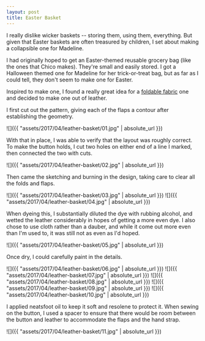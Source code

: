 ```yaml
---
layout: post
title: Easter Basket
---
```

I really dislike wicker baskets -- storing them, using them, everything. But
given that Easter baskets are often treasured by children, I set about making
a collapsible one for Madeline.

I had originally hoped to get an Easter-themed reusable grocery bag (like the
ones that Chico makes). They're small and easily stored. I got a Halloween
themed one for Madeline for her trick-or-treat bag, but as far as I could tell,
they don't seem to make one for Easter.

Inspired to make one, I found a really great idea for a
[foldable fabric](http://www.instructables.com/id/Collapsible-Easter-Basket-for-Easy-Storage/?ALLSTEPS)
one and decided to make one out of leather.

I first cut out the pattern, giving each of the flaps a contour after
establishing the geometry.

![]({{ "assets/2017/04/leather-basket/01.jpg" | absolute_url }})

With that in place, I was able to verify that the layout was roughly correct. To
make the button holds, I cut two holes on either end of a line I marked, then
connected the two with cuts.

![]({{ "assets/2017/04/leather-basket/02.jpg" | absolute_url }})

Then came the sketching and burning in the design, taking care to clear all the
folds and flaps.

![]({{ "assets/2017/04/leather-basket/03.jpg" | absolute_url }})
![]({{ "assets/2017/04/leather-basket/04.jpg" | absolute_url }})

When dyeing this, I substantially diluted the dye with rubbing alcohol, and
wetted the leather considerably in hopes of getting a more even dye. I also
chose to use cloth rather than a dauber, and while it come out more even than
I'm used to, it was still not as even as I'd hoped.

![]({{ "assets/2017/04/leather-basket/05.jpg" | absolute_url }})

Once dry, I could carefully paint in the details.

![]({{ "assets/2017/04/leather-basket/06.jpg" | absolute_url }})
![]({{ "assets/2017/04/leather-basket/07.jpg" | absolute_url }})
![]({{ "assets/2017/04/leather-basket/08.jpg" | absolute_url }})
![]({{ "assets/2017/04/leather-basket/09.jpg" | absolute_url }})
![]({{ "assets/2017/04/leather-basket/10.jpg" | absolute_url }})

I applied neatsfoot oil to keep it soft and resolene to protect it. When sewing
on the button, I used a spacer to ensure that there would be room between the
button and leather to accommodate the flaps and the hand strap.

![]({{ "assets/2017/04/leather-basket/11.jpg" | absolute_url }})

